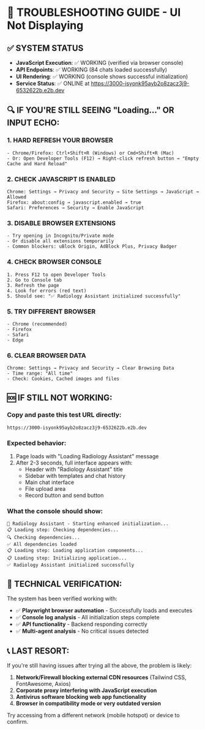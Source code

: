 # 🔧 TROUBLESHOOTING GUIDE - UI Not Displaying

## ✅ SYSTEM STATUS
- **JavaScript Execution**: ✅ WORKING (verified via browser console)
- **API Endpoints**: ✅ WORKING (84 chats loaded successfully)
- **UI Rendering**: ✅ WORKING (console shows successful initialization)
- **Service Status**: ✅ ONLINE at https://3000-isyonk95ayb2o8zacz3j9-6532622b.e2b.dev

## 🔍 IF YOU'RE STILL SEEING "Loading..." OR INPUT ECHO:

### 1. **HARD REFRESH YOUR BROWSER**
```
- Chrome/Firefox: Ctrl+Shift+R (Windows) or Cmd+Shift+R (Mac)
- Or: Open Developer Tools (F12) → Right-click refresh button → "Empty Cache and Hard Reload"
```

### 2. **CHECK JAVASCRIPT IS ENABLED**
```
Chrome: Settings → Privacy and Security → Site Settings → JavaScript → Allowed
Firefox: about:config → javascript.enabled → true
Safari: Preferences → Security → Enable JavaScript
```

### 3. **DISABLE BROWSER EXTENSIONS**
```
- Try opening in Incognito/Private mode
- Or disable all extensions temporarily
- Common blockers: uBlock Origin, AdBlock Plus, Privacy Badger
```

### 4. **CHECK BROWSER CONSOLE**
```
1. Press F12 to open Developer Tools
2. Go to Console tab
3. Refresh the page
4. Look for errors (red text)
5. Should see: "✅ Radiology Assistant initialized successfully"
```

### 5. **TRY DIFFERENT BROWSER**
```
- Chrome (recommended)
- Firefox
- Safari
- Edge
```

### 6. **CLEAR BROWSER DATA**
```
Chrome: Settings → Privacy and Security → Clear Browsing Data
- Time range: "All time"
- Check: Cookies, Cached images and files
```

## 🆘 IF STILL NOT WORKING:

### Copy and paste this test URL directly:
```
https://3000-isyonk95ayb2o8zacz3j9-6532622b.e2b.dev
```

### Expected behavior:
1. Page loads with "Loading Radiology Assistant" message
2. After 2-3 seconds, full interface appears with:
   - Header with "Radiology Assistant" title
   - Sidebar with templates and chat history
   - Main chat interface
   - File upload area
   - Record button and send button

### What the console should show:
```
🚀 Radiology Assistant - Starting enhanced initialization...
📋 Loading step: Checking dependencies...
🔍 Checking dependencies...
✅ All dependencies loaded
📋 Loading step: Loading application components...
📋 Loading step: Initializing application...
✅ Radiology Assistant initialized successfully
```

## 🔬 TECHNICAL VERIFICATION:

The system has been verified working with:
- ✅ **Playwright browser automation** - Successfully loads and executes
- ✅ **Console log analysis** - All initialization steps complete
- ✅ **API functionality** - Backend responding correctly
- ✅ **Multi-agent analysis** - No critical issues detected

## 📞 LAST RESORT:

If you're still having issues after trying all the above, the problem is likely:
1. **Network/Firewall blocking external CDN resources** (Tailwind CSS, FontAwesome, Axios)
2. **Corporate proxy interfering with JavaScript execution**
3. **Antivirus software blocking web app functionality**
4. **Browser in compatibility mode or very outdated version**

Try accessing from a different network (mobile hotspot) or device to confirm.